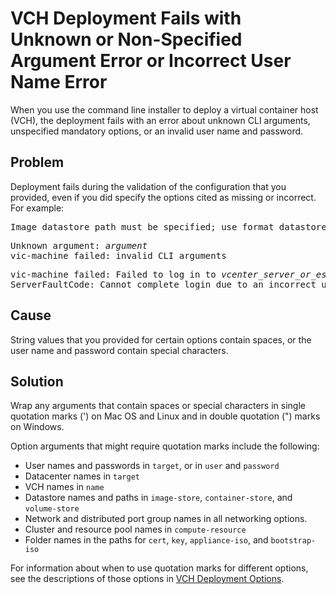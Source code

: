 # VCH Deployment Fails with Unknown or Non-Specified Argument Error or Incorrect User Name Error #
When you use the command line installer to deploy a virtual container host (VCH), the deployment fails with an error about unknown CLI arguments, unspecified mandatory options, or an invalid user name and password.

## Problem ##
Deployment fails during the validation of the configuration that you provided, even if you did specify the options cited as missing or incorrect. For example: 

<pre>Image datastore path must be specified; use format datastore/path</pre>
<pre>Unknown argument: <i>argument</i>
vic-machine failed: invalid CLI arguments</pre>
<pre>vic-machine failed: Failed to log in to <i>vcenter_server_or_esxi_host_address</i>: 
ServerFaultCode: Cannot complete login due to an incorrect user name or password</pre>

## Cause ##
String values that you provided for certain options contain spaces, or the user name and password contain special characters.

## Solution ##
Wrap any arguments that contain spaces or special characters in single quotation marks (') on Mac OS and Linux and in double quotation (") marks on Windows. 

Option arguments that might require quotation marks include the following:

- User names and passwords in `target`, or in `user` and `password`
- Datacenter names in `target`
- VCH names in `name`
- Datastore names and paths in `image-store`, `container-store`, and `volume-store`
- Network and distributed port group names in all networking options.
- Cluster and resource pool names in `compute-resource`
- Folder names in the paths for `cert`, `key`, `appliance-iso`, and `bootstrap-iso`

For information about when to use quotation marks for different options, see the descriptions of those options in [VCH Deployment Options](vch_installer_options.md).